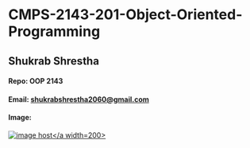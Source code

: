 # CMPS-2143-201-Object-Oriented-Programming
## Shukrab Shrestha

#### Repo: OOP 2143

#### Email: shukrabshrestha2060@gmail.com

#### Image:

<a href="https://imgbox.com/TpSXEGYM" target="_blank"><img src="https://thumbs2.imgbox.com/bf/aa/TpSXEGYM_t.jpg" alt="image host"/></a width=200>

